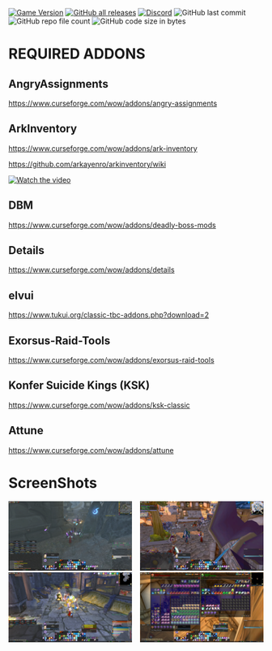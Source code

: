 [![Game Version](https://img.shields.io/badge/wow-2.5.2-blue.svg)](https://github.com/Pumpers-Inc)
[![GitHub all releases](https://img.shields.io/github/downloads/Pumpers-Inc/Profiles/total?style=shi)](https://github.com/Pumpers-Inc/Profiles/archive/refs/tags/0.1-alpha.zip)
[![Discord](https://img.shields.io/discord/815419317725691924)](https://discord.gg/D6UyD46n2f)
![GitHub last commit](https://img.shields.io/github/last-commit/Pumpers-Inc/Profiles)
![GitHub repo file count](https://img.shields.io/github/directory-file-count/Pumpers-Inc/Profiles)
![GitHub code size in bytes](https://img.shields.io/github/languages/code-size/Pumpers-Inc/Profiles)

# REQUIRED ADDONS


## AngryAssignments           
https://www.curseforge.com/wow/addons/angry-assignments

## ArkInventory

https://www.curseforge.com/wow/addons/ark-inventory

https://github.com/arkayenro/arkinventory/wiki

[![Watch the video](https://img.youtube.com/vi/reZ5I3YSZoc/maxresdefault.jpg)](https://youtu.be/reZ5I3YSZoc)

## DBM
https://www.curseforge.com/wow/addons/deadly-boss-mods

## Details
https://www.curseforge.com/wow/addons/details

## elvui
https://www.tukui.org/classic-tbc-addons.php?download=2

## Exorsus-Raid-Tools
https://www.curseforge.com/wow/addons/exorsus-raid-tools

## Konfer Suicide Kings (KSK)
https://www.curseforge.com/wow/addons/ksk-classic

## Attune
 https://www.curseforge.com/wow/addons/attune


# ScreenShots
<a href="./Pictures/Screenshot 20from%202021-08-31%2021-09-55.png">
<img src="./Pictures/Screenshot%20from%202021-08-31%2021-09-55.png" align="right" width="48.5%">
<a href="./Pictures/Screenshot from 2021-08-31 21-26-40.png">
<img src="./Pictures/Screenshot from 2021-08-31 21-26-40.png" width="48.5%">
</a>
<a href="./Pictures/Screenshot from 2021-09-01 00-39-22.png">
<img src="./Pictures/Screenshot from 2021-09-01 00-39-22.png" align="right" width="48.5%">
<a href="./Pictures/Screenshot from 2021-08-31 21-39-14.png">
<img src="./Pictures/Screenshot from 2021-08-31 21-39-14.png" width="48.5%">
</a>
  
  

